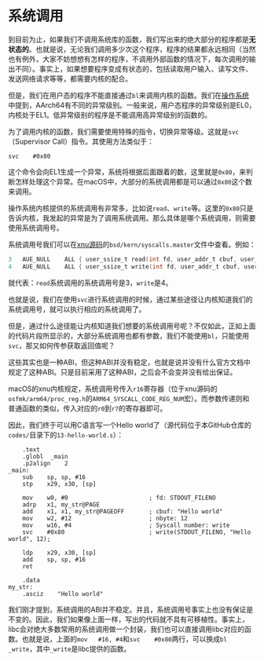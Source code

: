 # 系统调用

到目前为止，如果我们不调用系统库的函数，我们写出来的绝大部分的程序都是**无状态的**。也就是说，无论我们调用多少次这个程序，程序的结果都永远相同（当然也有例外，大家不妨想想有怎样的程序，不调用外部函数的情况下，每次调用的输出不同）。事实上，如果想要程序变成有状态的，包括读取用户输入、读写文件、发送网络请求等等，都需要内核的配合。

但是，我们在用户态的程序不能直接通过`bl`来调用内核的函数。我们在[操作系统](./4-操作系统.md)中提到，AArch64有不同的异常级别。一般来说，用户态程序的异常级别是EL0，内核处于EL1。低异常级别的程序是不能调用高异常级别的函数的。

为了调用内核的函数，我们需要使用特殊的指令，切换异常等级。这就是`svc`（Supervisor Call）指令。其使用方法类似于：

```armasm
svc    #0x80
``` 

这个命令会向EL1生成一个异常，系统将根据后面跟着的数，这里就是`0x80`，来判断怎样处理这个异常。在macOS中，大部分的系统调用都是可以通过`0x80`这个数来调用。

操作系统内核提供的系统调用有非常多，比如说`read`、`write`等。这里的`0x80`只是告诉内核，我发起的异常是为了调用系统调用。那么具体是哪个系统调用，则需要使用系统调用号。

系统调用号我们可以在[xnu源码](https://github.com/apple-oss-distributions/xnu)的`bsd/kern/syscalls.master`文件中查看。例如：

```c
3	AUE_NULL	ALL	{ user_ssize_t read(int fd, user_addr_t cbuf, user_size_t nbyte); }
4	AUE_NULL	ALL	{ user_ssize_t write(int fd, user_addr_t cbuf, user_size_t nbyte); }
```

就代表：`read`系统调用的系统调用号是3，`write`是4。

也就是说，我们在使用`svc`进行系统调用的时候，通过某些途径让内核知道我们的系统调用号，就可以执行相应的系统调用了。

但是，通过什么途径能让内核知道我们想要的系统调用号呢？不仅如此，正如上面的代码片段所显示的，大部分系统调用也都有参数，我们不能使用`bl`，只能使用`svc`，那又如何传参获取返回值呢？

这些其实也是一种ABI，但这种ABI并没有稳定，也就是说并没有什么官方文档中规定了这种ABI。只是目前采用了这种ABI，之后会不会变并没有给出保证。

macOS的xnu内核规定，系统调用号传入`r16`寄存器（位于xnu源码的`osfmk/arm64/proc_reg.h`的`ARM64_SYSCALL_CODE_REG_NUM`宏）。而参数传递则和普通函数的类似，传入对应的`r0`到`r7`的寄存器即可。

因此，我们终于可以用C语言写一个Hello world了（源代码位于本GitHub仓库的`codes/`目录下的`13-hello-world.s`）：

```armasm
    .text
    .globl  _main
    .p2align    2
_main:
    sub    sp, sp, #16
    stp    x29, x30, [sp]

    mov    w0, #0                       ; fd: STDOUT_FILENO
    adrp   x1, my_str@PAGE
    add    x1, x1, my_str@PAGEOFF       ; cbuf: "Hello world"
    mov    w2, #12                      ; nbyte: 12
    mov    w16, #4                      ; Syscall number: write
    svc    #0x80                        ; write(STDOUT_FILENO, "Hello world", 12);

    ldp    x29, x30, [sp]
    add    sp, sp, #16
    ret

    .data
my_str:
    .asciz    "Hello world"
```

我们刚才提到，系统调用的ABI并不稳定。并且，系统调用号事实上也没有保证是不变的。因此，我们如果像上面一样，写出的代码就不具有可移植性。事实上，libc会对绝大多数常用的系统调用做一个封装，我们也可以直接调用libc对应的函数。也就是说，上面的`mov   #16, #4`和`svc    #0x80`两行，可以换成`bl    _write`，其中`_write`是libc提供的函数。
